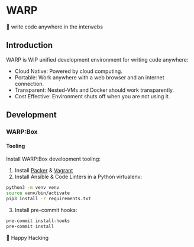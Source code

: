 # WARP
:construction: write code anywhere in the interwebs

## Introduction
WARP is WIP unified development environment for writing code anywhere:
- Cloud Native: Powered by cloud computing.
- Portable: Work anywhere with a web browser and an internet connection.
- Transparent: Nested-VMs and Docker should work transparently.
- Cost Effective: Environment shuts off when you are not using it.

## Development
### WARP:Box
#### Tooling
Install WARP:Box development tooling:
1. Install [Packer](https://www.packer.io/downloads) & [Vagrant](https://www.vagrantup.com/downloads)
2. Install Ansible & Code Linters in a Python virtualenv:

```sh
python3 -m venv venv
source venv/bin/activate
pip3 install -r requirements.txt
```

3. Install pre-commit hooks:

```sh
pre-commit install-hooks
pre-commit install
```

:tada: Happy Hacking

